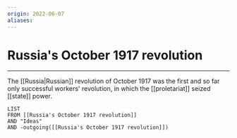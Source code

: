```yaml
---
origin: 2022-06-07
aliases: 
---
```

# Russia's October 1917 revolution
---
The [[Russia|Russian]] revolution of October 1917 was the first and so far only successful workers' revolution, in which the [[proletariat]] seized [[state]] power. 

```dataview
LIST 
FROM [[Russia's October 1917 revolution]]
AND "Ideas"
AND -outgoing([[Russia's October 1917 revolution]])
```

